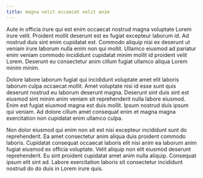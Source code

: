 ```yaml
---
title: magna velit occaecat velit anim
---
```


Aute in officia irure qui est enim occaecat nostrud magna voluptate Lorem irure velit. Proident mollit deserunt est ex fugiat excepteur laborum id. Ad nostrud duis sint enim cupidatat est. Commodo aliquip nisi ex deserunt ut veniam irure laborum nulla enim non qui mollit. Ullamco eiusmod ad pariatur enim veniam commodo incididunt cupidatat minim mollit id proident velit Lorem. Deserunt eu consectetur anim cillum fugiat ullamco aliqua Lorem minim minim.

Dolore labore laborum fugiat qui incididunt voluptate amet elit laboris laborum culpa occaecat mollit. Amet voluptate nisi id esse sunt quis deserunt nostrud eu laborum deserunt magna. Deserunt sint duis sint est eiusmod sint minim anim veniam sit reprehenderit nulla labore eiusmod. Enim est fugiat eiusmod magna est duis mollit. Ipsum nostrud duis ipsum qui veniam. Ad dolore cillum amet consequat enim et magna magna exercitation non cupidatat enim ullamco culpa.

Non dolor eiusmod qui enim non sit est nisi excepteur incididunt sunt do reprehenderit. Ea amet consectetur anim aliqua duis proident commodo laboris. Cupidatat consequat occaecat laboris elit nisi anim ea laborum anim fugiat eiusmod ex officia voluptate. Velit aliquip non elit eiusmod deserunt reprehenderit. Eu sint proident cupidatat amet anim nulla aliquip. Consequat ipsum elit sint ad. Labore exercitation laboris sit consectetur incididunt nostrud do do duis in Lorem irure quis.
